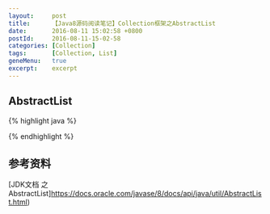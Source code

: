 ```yaml
---
layout:     post
title:      【Java8源码阅读笔记】Collection框架之AbstractList
date:       2016-08-11 15:02:58 +0800
postId:     2016-08-11-15-02-58
categories: [Collection]
tags:       [Collection, List]
geneMenu:   true
excerpt:    excerpt
---
```


## AbstractList



{% highlight java %}

{% endhighlight %}


## 参考资料

[JDK文档 之 AbstractList]https://docs.oracle.com/javase/8/docs/api/java/util/AbstractList.html)

